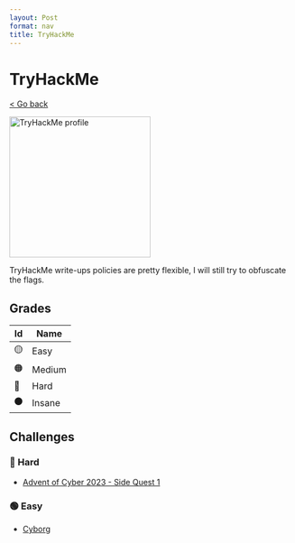 ```yaml
---
layout: Post
format: nav
title: TryHackMe
---
```

# TryHackMe

<a class="back-link" href="../../">< Go back</a>

<a href="https://tryhackme.com/r/p/NedX" target="_blank">
  <img src="https://tryhackme-badges.s3.amazonaws.com/NedX.png" alt="TryHackMe profile" style="width:250px !important;"/>
</a>

TryHackMe write-ups policies are pretty flexible, I will still try to obfuscate the flags.

## Grades

| Id | Name      |
|----|-----------|
| 🟡 | Easy      |
| 🟠 | Medium    |
| 🔴 | Hard      |
| ⚫ | Insane    |

## Challenges

### 🔴 Hard

- [Advent of Cyber 2023 - Side Quest 1](./AoC2023-SQ1/)

### 🟢 Easy

- [Cyborg](./Cyborg/)
